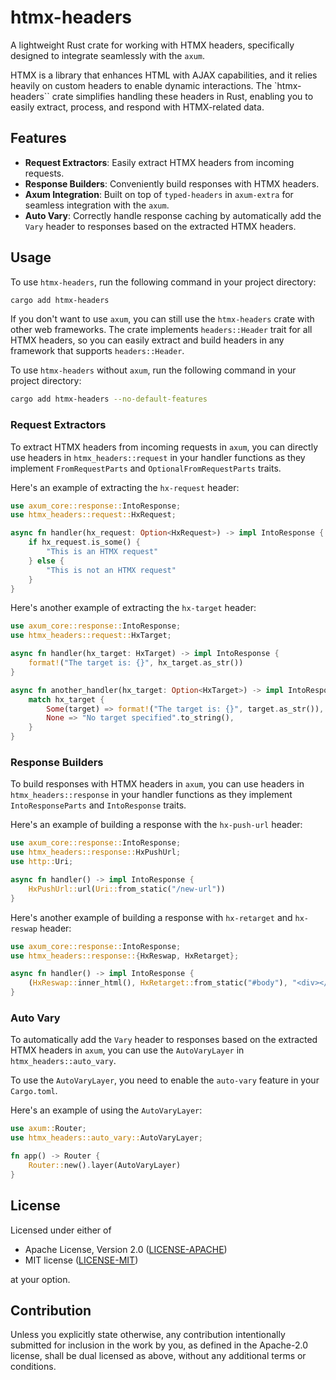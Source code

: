# htmx-headers

A lightweight Rust crate for working with HTMX headers, specifically designed to integrate seamlessly with the
`axum`.

HTMX is a library that enhances HTML with AJAX capabilities, and it relies heavily on custom headers to enable
dynamic interactions. The `htmx-headers`` crate simplifies handling these headers in Rust, enabling you to easily
extract, process, and respond with HTMX-related data.

## Features

- **Request Extractors**: Easily extract HTMX headers from incoming requests.
- **Response Builders**: Conveniently build responses with HTMX headers.
- **Axum Integration**: Built on top of `typed-headers` in `axum-extra` for seamless integration with the `axum`.
- **Auto Vary**: Correctly handle response caching by automatically add the `Vary` header to responses based on the
  extracted HTMX headers.

## Usage

To use `htmx-headers`, run the following command in your project directory:

```bash
cargo add htmx-headers
```

If you don't want to use `axum`, you can still use the `htmx-headers` crate with other web frameworks. The crate
implements `headers::Header` trait for all HTMX headers, so you can easily extract and build headers in any
framework that supports `headers::Header`.

To use `htmx-headers` without `axum`, run the following command in your project directory:

```bash
cargo add htmx-headers --no-default-features
```

### Request Extractors

To extract HTMX headers from incoming requests in `axum`, you can directly use headers in `htmx_headers::request` in your
handler functions as they implement `FromRequestParts` and `OptionalFromRequestParts` traits.

Here's an example of extracting the `hx-request` header:

```rust
use axum_core::response::IntoResponse;
use htmx_headers::request::HxRequest;

async fn handler(hx_request: Option<HxRequest>) -> impl IntoResponse {
    if hx_request.is_some() {
        "This is an HTMX request"
    } else {
        "This is not an HTMX request"
    }
}
```

Here's another example of extracting the `hx-target` header:

```rust
use axum_core::response::IntoResponse;
use htmx_headers::request::HxTarget;

async fn handler(hx_target: HxTarget) -> impl IntoResponse {
    format!("The target is: {}", hx_target.as_str())
}

async fn another_handler(hx_target: Option<HxTarget>) -> impl IntoResponse {
    match hx_target {
        Some(target) => format!("The target is: {}", target.as_str()),
        None => "No target specified".to_string(),
    }
}
```

### Response Builders

To build responses with HTMX headers in `axum`, you can use headers in `htmx_headers::response` in your handler functions
as they implement `IntoResponseParts` and `IntoResponse` traits.

Here's an example of building a response with the `hx-push-url` header:

```rust
use axum_core::response::IntoResponse;
use htmx_headers::response::HxPushUrl;
use http::Uri;

async fn handler() -> impl IntoResponse {
    HxPushUrl::url(Uri::from_static("/new-url"))
}
```

Here's another example of building a response with `hx-retarget` and `hx-reswap` header:

```rust
use axum_core::response::IntoResponse;
use htmx_headers::response::{HxReswap, HxRetarget};

async fn handler() -> impl IntoResponse {
    (HxReswap::inner_html(), HxRetarget::from_static("#body"), "<div></div>")
}
```

### Auto Vary

To automatically add the `Vary` header to responses based on the extracted HTMX headers in `axum`, you can use the
`AutoVaryLayer` in `htmx_headers::auto_vary`.

To use the `AutoVaryLayer`, you need to enable the `auto-vary` feature in your `Cargo.toml`.

Here's an example of using the `AutoVaryLayer`:

```rust
use axum::Router;
use htmx_headers::auto_vary::AutoVaryLayer;

fn app() -> Router {
    Router::new().layer(AutoVaryLayer)
}
```

## License

Licensed under either of

- Apache License, Version 2.0 ([LICENSE-APACHE](LICENSE-APACHE))
- MIT license ([LICENSE-MIT](LICENSE-MIT))

at your option.

## Contribution

Unless you explicitly state otherwise, any contribution intentionally submitted for inclusion in the work by you, as
defined in the Apache-2.0 license, shall be dual licensed as above, without any additional terms or conditions.
